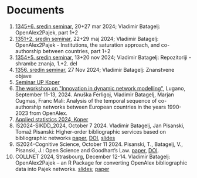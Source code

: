 # Documents

  1. [1345+6. sredin seminar](sreda1345+6.pdf), 20+27 mar 2024; Vladimir Batagelj: OpenAlex2Pajek, part 1+2
  1. [1351+2. sredin seminar](sreda1351+2.pdf), 22+29 maj 2024; Vladimir Batagelj: OpenAlex2Pajek - Institutions, the saturation approach, and co-authorship between countries, part 1+2
  1. [1354+5. sredin seminar](sreda1354+5.pdf), 13+20 nov 2024; Vladimir Batagelj: Repozitoriji - shrambe znanja, 1.+2. del
  1. [1356. sredin seminar](sreda1356.pdf), 27 Nov 2024; Vladimir Batagelj: Znanstvene objave
  1. [Seminar UP Koper](OAkoper.pdf)
  1. [The workshop on "Innovation in dynamic network modelling"](EU_Lugano.pdf), Lugano, September 11-13, 2024. Anuška Ferligoj, Vladimir Batagelj, Marjan Cugmas, Franc Mali: Analysis of the temporal sequence of co-authorship networks between European countries in the years 1990-2023 from OpenAlex.
  1. [Applied statistics 2024, Koper](OA_AS24.pdf)
  1. IS2024-SIKDD_2024, October 7 2024. Vladimir Batagelj, Jan Pisanski, Tomaž Pisanski: Higher-order bibliographic services based on bibliographic networks [paper](IS2024_-_SIKDD_2024_paper_12-1.pdf), [DOI](https://doi.org/10.70314/is.2024.sikdd.12), [slides](bibIS24.pdf)
  1. IS2024-Cognitive Science, October 11 2024. Pisanski, T., Batagelj, V., Pisanski, J.: Open Science and Goodhart’s Law.  [paper](https://is.ijs.si/wp-content/uploads/2024/10/IS2024_-_COGNITIVE_SCIENCE_paper_4-1.pdf), [DOI](https://doi.org/10.70314/is.2024.cog.4).
  2. COLLNET 2024, Strasbourg, December 12-14. Vladimir Batagelj: OpenAlex2Pajek – an R Package for converting OpenAlex bibliographic data into Pajek networks. [slides](collnetVB.pdf); [paper](WorldCoAu.pdf)
